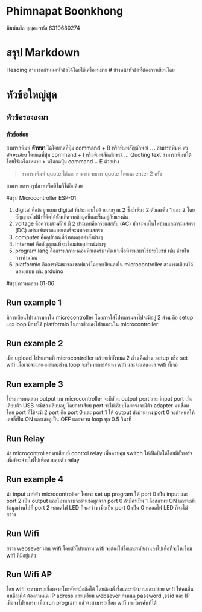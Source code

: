 # Phimnapat Boonkhong
พิมพ์นภัส บุญคง รหัส 6310680274
# สรุป Markdown
Heading สามารถกำหนดหัวข้อได้โดยใช้เครื่องหมาย # ข้างหน้าหัวข้อที่ต้องการเขียนโดย
# หัวข้อใหญ่สุด
## หัวข้อรองลงมา
### หัวข้อย่อย
สามารถพิมพ์ **ตัวหนา** ได้โดยกดที่ปุ่ม command + B หรือพิมพ์สัญลักษณ์ **...**
สามารถพิมพ์ _ตัวอักษรเอียง_ โดยกดที่ปุ่ม command + I หรือพิมพ์สัณลักษณ์ _..._
Quoting text สามารถพิมพ์ได้โดยใช้เครื่องหมาย > หรือกดปุ่ม command + E
ตัวอย่าง
> สามารถพิมพ์ quote ได้เลย
> สามารถจบการ quote โดยกด enter 2 ครั้ง


สามารถแทรกรูปภาพหรืออิโมจิได้อีกด้วย

#สรุป Microcontroller ESP-01
1. digital คือข้อมูลแบบ digital ที่ประกอบไปด้วยเลขฐาน 2 ซึ่งมีเพียง 2 ตัวเลขคือ 1 และ 2 โดยสัญญาณไฟฟ้าที่ติดได้นั้นเกิดจากข้อมูลนี้และขึ้นอยู่กับแรงดัน
2. voltage คือความต่างศักย์ มี 2 ประเภทคือกระแสสลับ (AC) มักจะพบในไฟบ้่านและกระแสตรง (DC) อย่างเช่นพวกแบตเตอรี่จะพบกระแสตรง
3. computer คืออุปกรณ์ที่กำหนดชุดคำสั่งต่างๆ
4. internet คือสัญญาณที่จะเชื่อมกับอุปกรณ์ต่างๆ
5. program lang คือการนำภาษาคอมพิวเตอร์มาพัฒนาเพื่อที่จะนำมาใช้ประโยชน์ เช่น ช่วยในการคำนวณ
6. platformio คือการพัฒนาของซอฟแวร์โดยจะเขียนลงใน microcontroller สามารถเขียนได้หลายแบบ เช่น arduino

#สรุปการทดลอง 01-06
## Run example 1
มีการเขียนโปรแกรมลงใน microcontroller โดยการใส่โปรแกรมลงไปจะมีอยู่ 2 ส่วน คือ setup และ loop มีการใช้ platformio ในการช่วยลงโปรแกรมใน microcontroller 
## Run example 2
เมื่อ upload โปรแกรมที่ microcontroller แล้วจะมีทั้งหมด 2 ส่วนคือส่วน setup หรือ set wifi เมื่อเจอจะแสดงผลและส่วน loop จะเริ่มทำการค้นหา wifi และจะแสดงผล wifi ที่เจอ
## Run example 3
โปรแกรมทดลอง output บน microcontroller จะมีส่วน output port และ input port เมื่อเสียบตัว USB จะมีช่องเสียบอยู่ โดยการเสียบ port จะไม่เสียบโดยตรงจะมีตัว adapter มาเชื่อม โดย port ที่ใช้จะมี 2 port คือ port 0 และ port 1 ให้ output ส่งผ่านทาง port 0 จะกำหนดให้เลขคี่เป็น ON และเลขคู่เป็น OFF และจะวน loop ทุก 0.5 วินาที
## Run Relay
นำ microcontroller มาเสียบที่ control relay เพื่อควบคุม switch ให้เปิดปิดได้โดยมีขั้วชาร์จเพื่อที่จะจ่ายไฟไปเพื่อควบคุมตัว relay
## Run example 4
นำ input มาที่ตัว microcontroller โดยจะ set up program ให้ port 0 เป็น input และ port 2 เป็น output และโปรแกรมจะอ่านข้อมูลจาก port 0 ถ้่ามีค่าเป็น 1 คือสถานะ ON และจะส่งข้อมูลผ่านไปที่ port 2 หลอดไฟ LED ก็จะสว่าง เมื่อเป็น port 0 เป็น 0 หลอดไฟ LED ก็จะไม่สว่าง
## Run Wifi
สร้าง websever ผ่าน wifi โดยตัวโปรแกรม wifi จะต้องใส่ชื่อและรหัสผ่านลงไปเพื่อที่จะให้เชื่อม wifi ที่มีอยู่แล้ว
## Run Wifi AP 
โดย wifi จะสามารถเชื่อมจากโทรศัพท์มือถือได้ โดยต้องตั้งชื่อและรหัสผ่านและปล่อย wifi ให้คนอื่นมาเชื่อมได้ ต้องกำหนด IP adress และเตรียม websever กำหนด password ,ssid และ IP เมื่อลงโปรแกรม เมื่อ run program แล้วจะสามารถเชื่อม wifi ทางโทรศัพท์ได้
